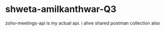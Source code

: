 # shweta-amilkanthwar-Q3

zoho-meetings-api is my actual api. i ahve shared postman collection also
